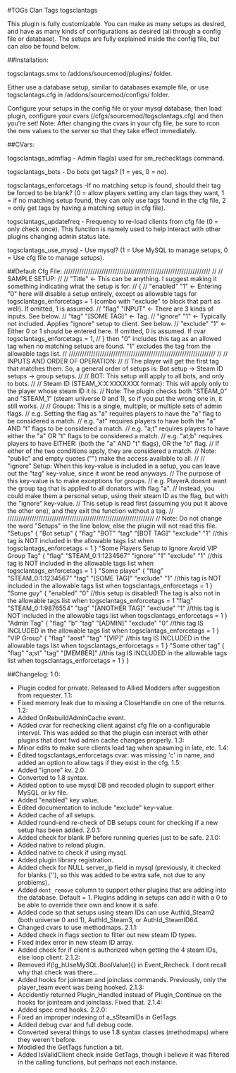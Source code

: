 #TOGs Clan Tags
togsclantags

This plugin is fully customizable. You can make as many setups as desired, and have as many kinds of configurations as desired (all through a config file or database). The setups are fully explained inside the config file, but can also be found below.



##Installation:

togsclantags.smx to /addons/sourcemod/plugins/ folder.

Either use a database setup, similar to databases example file, or use togsclantags.cfg in /addons/sourcemod/configs/ folder.

Configure your setups in the config file or your mysql database, then load plugin, configure your cvars (/cfgs/sourcemod/togsclantags.cfg) and then you're set! Note: After changing the cvars in your cfg file, be sure to rcon the new values to the server so that they take effect immediately.



##CVars:

togsclantags_admflag - Admin flag(s) used for sm_rechecktags command.

togsclantags_bots - Do bots get tags? (1 = yes, 0 = no).

togsclantags_enforcetags -If no matching setup is found, should their tag be forced to be blank? (0 = allow players setting any clan tags they want, 1 = if no matching setup found, they can only use tags found in the cfg file, 2 = only get tags by having a matching setup in cfg file).

togsclantags_updatefreq - Frequency to re-load clients from cfg file (0 = only check once). This function is namely used to help interact with other plugins changing admin status late.

togsclantags_use_mysql - Use mysql? (1 = Use MySQL to manage setups, 0 = Use cfg file to manage setups).



##Default Cfg File:
//////////////////////////////////////////////////////////////////
//
// SAMPLE SETUP:
//
//		"Title"											<- This can be anything. I suggest making it something indicating what the setup is for.
//		{
//			"enabled"	"1"								<- Entering "0" here will disable a setup entirely, except as allowable tags for togsclantags_enforcetags = 1 (combo with "exclude" to block that part as well). If omitted, 1 is assumed.
//			"flag"		"INPUT"							<- There are 3 kinds of inputs. See below.
//			"tag"		"[SOME TAG]"					<- Tag.
//			"ignore"	"1"								<- Typically not included. Applies "ignore" setup to client. See below.
//			"exclude"	"1"								<- Either 0 or 1 should be entered here. If omitted, 0 is assumed. If cvar togsclantags_enforcetags = 1, 
//		}												   then "0" includes this tag as an allowed tag when no matching setups are found. "1" excludes the tag from the allowable tags list.
//
//////////////////////////////////////////////////////////////////
//
// INPUTS AND ORDER OF OPERATION:
//
// The player will get the first tag that matches them. So, a general order of setups is: Bot setup -> Steam ID setups -> group setups.
//
// BOT: This setup will apply to all bots, and only to bots.
//
// Steam ID (STEAM_X:X:XXXXXXX format): This will apply only to the player whose steam ID it is. 
// 		Note: The plugin checks both "STEAM_0" and "STEAM_1" (steam universe 0 and 1), so if you put the wrong one in, it still works.
//
// Groups: This is a single, multiple, or multiple sets of admin flags.
// 		e.g. Setting the flag as "a" requires players to have the "a" flag to be considered a match.
// 		e.g. "at" requires players to have both the "a" AND "t" flags to be considered a match.
// 		e.g. "a;t" requires players to have either the "a" OR "t" flags to be considered a match.
// 		e.g. "at;b" requires players to have EITHER: (both the "a" AND "t" flags), OR the "b" flag.
// 			If either of the two conditions apply, they are considered a match.
// 		Note: "public" and empty quotes ("") make the access available to all.
//
// "ignore" Setup: When this key-value is included in a setup, you can leave out the "tag" key-value, since it wont be read anyways.
//		The purpose of this key-value is to make exceptions for groups.
//		e.g. PlayerA doesnt want the group tag that is applied to all donators with flag "a".
//		Instead, you could make them a personal setup, using their steam ID as the flag, but with the "ignore" key-value.
//		This setup is read first (assuming you put it above the other one), and they exit the function without a tag.
//
//////////////////////////////////////////////////////////////////
// Note: Do not change the word "Setups" in the line below, else the plugin will not read this file.
"Setups"
{
	"Bot setup"
	{
		"flag"		"BOT"
		"tag"		"[BOT TAG]"
		"exclude"	"1"		//this tag is NOT included in the allowable tags list when togsclantags_enforcetags = 1
	}
	"Some Players Setup to Ignore Avoid VIP Group Tag"
	{
		"flag"		"STEAM_0:1:1234567"
		"ignore"	"1"
		"exclude"	"1"		//this tag is NOT included in the allowable tags list when togsclantags_enforcetags = 1
	}
	"Some player"
	{
		"flag"		"STEAM_0:1:1234567"
		"tag"		"[SOME TAG]"
		"exclude"	"1"		//this tag is NOT included in the allowable tags list when togsclantags_enforcetags = 1
	}
	"Some guy"
	{
		"enabled"	"0"		//this setup is disabled! The tag is also not in the allowable tags list when togsclantags_enforcetags = 1
		"flag"		"STEAM_0:1:9876554"
		"tag"		"[ANOTHER TAG]"
		"exclude"	"1"		//this tag is NOT included in the allowable tags list when togsclantags_enforcetags = 1
	}
	"Admin Tag"
	{
		"flag"		"b"
		"tag"		"[ADMIN]"
		"exclude"	"0"		//this tag IS INCLUDED in the allowable tags list when togsclantags_enforcetags = 1
	}
	"VIP Group"
	{
		"flag"		"aost"
		"tag"		"[VIP]"	 //this tag IS INCLUDED in the allowable tags list when togsclantags_enforcetags = 1
	}
	"Some other tag"
	{
		"flag"		"a;st"
		"tag"		"[MEMBER]"	 //this tag IS INCLUDED in the allowable tags list when togsclantags_enforcetags = 1
	}
}



##Changelog:
1.0:
* Plugin coded for private. Released to Allied Modders after suggestion from requester.
1.1:
* Fixed memory leak due to missing a CloseHandle on one of the returns.
1.2:
* Added OnRebuildAdminCache event.
* Added cvar for rechecking client against cfg file on a configurable interval. This was added so that the plugin can interact with other plugins that dont fwd admin cache changes properly.
1.3:
* Minor edits to make sure clients load tag when spawning in late, etc.
1.4:
* Edited togsclantags_enforcetags cvar: was missing 'c' in name, and added an option to allow tags if they exist in the cfg.
1.5:
* Added "ignore" kv.
2.0:
* Converted to 1.8 syntax.
* Added option to use mysql DB and recoded plugin to support either MySQL or kv file.
* Added "enabled" key value.
* Edited documentation to include "exclude" key-value.
* Added cache of all setups.
* Added round-end re-check of DB setups count for checking if a new setup has been added.
2.0.1:
* Added check for blank IP before running queries just to be safe.
2.1.0:
* Added native to reload plugin.
* Added native to check if using mysql.
* Added plugin library registration.
* Added check for NULL server_ip field in mysql (previously, it checked for blanks (''), so this was added to be extra safe, not due to any problems).
* Added `dont_remove` column to support other plugins that are adding into the database. Default = 1. Plugins adding in setups can add it with a 0 to be able to override their own and know it is safe.
* Added code so that setups using steam IDs can use AuthId_Steam2 (both universe 0 and 1), AuthId_Steam3, or AuthId_SteamID64.
* Changed cvars to use methodmaps.
2.1.1:
* Added check in flags section to filter out new steam ID types.
* Fixed index error in new steam ID array.
* Added check for if client is authorized when getting the 4 steam IDs, else loop client.
2.1.2:
* Removed if(!g_hUseMySQL.BoolValue){} in Event_Recheck. I dont recall why that check was there...
* Added hooks for jointeam and joinclass commands. Previously, only the player_team event was being hooked.
2.1.3:
* Accidently returned Plugin_Handled instead of Plugin_Continue on the hooks for jointeam and joinclass. Fixed that.
2.1.4:
* Added spec cmd hooks.
2.2.0:
* Fixed an improper indexing of a_sSteamIDs in GetTags.
* Added debug cvar and full debug code.
* Converted several things to use 1.8 syntax classes (methodmaps) where they weren't before.
* Modidied the GetTags function a bit.
* Added IsValidClient check inside GetTags, though i believe it was filtered in the calling functions, but perhaps not each instance.
